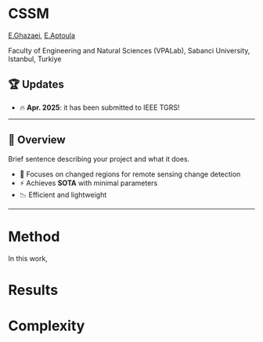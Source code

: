 

# CSSM

[E.Ghazaei](https://yourlink), [E.Aptoula](https://yourlink) 

 Faculty of Engineering and Natural Sciences (VPALab), Sabanci University, Istanbul, Turkiye







## 🏆 Updates

- 🔥 **Apr. 2025**: it has been submitted to IEEE TGRS!


---


## 🚀 Overview

Brief sentence describing your project and what it does.

- 🧠 Focuses on changed regions for remote sensing change detection
- ⚡ Achieves **SOTA** with minimal parameters
- 📉 Efficient and lightweight

---
# Method

In this work, 


# Results


# Complexity
